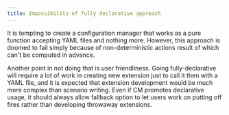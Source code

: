 ```yaml
---
title: Impossibility of fully declarative approach
---
```


It is tempting to create a configuration manager that works as a pure 
function accepting YAML files and nothing more. However, this approach
is doomed to fail simply because of non-deterministic actions result of 
which can't be computed in advance. 

Another point in not doing that is user friendliness. Going 
fully-declarative will require a lot of work in creating new extension
just to call it then with a YAML file, and it is expected that extension
development would be much more complex than scenario writing. Even if CM
promotes declarative usage, it should always allow fallback option to
let users work on putting off fires rather than developing throwaway
extensions.
